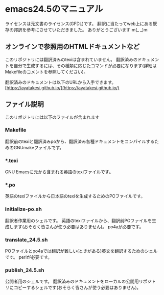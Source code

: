 # emacs24.5のマニュアル
ライセンスは元文書のライセンス(GFDL)です。
翻訳に当たってweb上にある既存の邦訳を参考にさせていただきました。
ありがとうございます m(_ _)m

## オンラインで参照用のHTMLドキュメントなど
このリポジトリには翻訳済みのtexiは含まれていません。
翻訳済みのドキュメントを自分で生成するには、その種類に応じたコマンドが必要になります(詳細はMakefileのコメントを参照してください)。

翻訳済みのドキュメントは以下のURLから入手できます。
[https://ayatakesi.github.io/](https://ayatakesi.github.io/)

## ファイル説明
このリポジトリには以下のファイルが含まれます

### Makefile
翻訳前のtexiと翻訳済みpoから、翻訳済み各種ドキュメントをコンパイルするためのGNUmakeファイルです。

### *.texi
GNU Emacsに元から含まれる英語のtexiファイルです。

### *.po
英語のtexiファイルから日本語のtexiを生成するためのPOファイルです。

### initialize-po.sh
翻訳者作業用のシェルです。
英語のtexiファイルから、翻訳前POファイルを生成します(おそらく皆さんが使う必要はありません)。
po4aが必要です。

### translate_24.5.sh
POファイルとpo4aでは翻訳が難しい(ときがある)英文を翻訳するためのシェルです。
perlが必要です。

### publish_24.5.sh
公開者用のシェルです。
翻訳済みのドキュメントをローカルの公開用リポジトリにコピーするシェルです(おそらく皆さんが使う必要はありません)。
